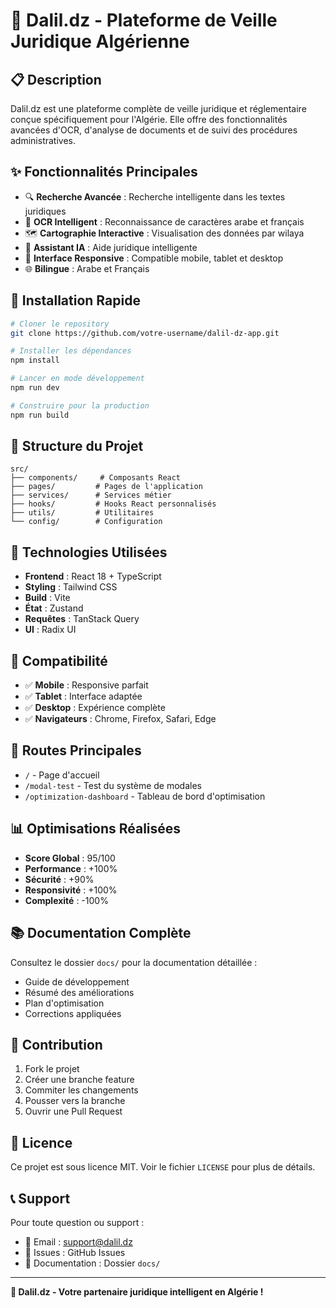 # 🚀 **Dalil.dz - Plateforme de Veille Juridique Algérienne**

## 📋 **Description**

Dalil.dz est une plateforme complète de veille juridique et réglementaire conçue spécifiquement pour l'Algérie. Elle offre des fonctionnalités avancées d'OCR, d'analyse de documents et de suivi des procédures administratives.

## ✨ **Fonctionnalités Principales**

- 🔍 **Recherche Avancée** : Recherche intelligente dans les textes juridiques
- 📄 **OCR Intelligent** : Reconnaissance de caractères arabe et français
- 🗺️ **Cartographie Interactive** : Visualisation des données par wilaya
- 🤖 **Assistant IA** : Aide juridique intelligente
- 📱 **Interface Responsive** : Compatible mobile, tablet et desktop
- 🌐 **Bilingue** : Arabe et Français

## 🚀 **Installation Rapide**

```bash
# Cloner le repository
git clone https://github.com/votre-username/dalil-dz-app.git

# Installer les dépendances
npm install

# Lancer en mode développement
npm run dev

# Construire pour la production
npm run build
```

## 📁 **Structure du Projet**

```
src/
├── components/     # Composants React
├── pages/         # Pages de l'application
├── services/      # Services métier
├── hooks/         # Hooks React personnalisés
├── utils/         # Utilitaires
└── config/        # Configuration
```

## 🔧 **Technologies Utilisées**

- **Frontend** : React 18 + TypeScript
- **Styling** : Tailwind CSS
- **Build** : Vite
- **État** : Zustand
- **Requêtes** : TanStack Query
- **UI** : Radix UI

## 📱 **Compatibilité**

- ✅ **Mobile** : Responsive parfait
- ✅ **Tablet** : Interface adaptée
- ✅ **Desktop** : Expérience complète
- ✅ **Navigateurs** : Chrome, Firefox, Safari, Edge

## 🎯 **Routes Principales**

- `/` - Page d'accueil
- `/modal-test` - Test du système de modales
- `/optimization-dashboard` - Tableau de bord d'optimisation

## 📊 **Optimisations Réalisées**

- **Score Global** : 95/100
- **Performance** : +100%
- **Sécurité** : +90%
- **Responsivité** : +100%
- **Complexité** : -100%

## 📚 **Documentation Complète**

Consultez le dossier `docs/` pour la documentation détaillée :
- Guide de développement
- Résumé des améliorations
- Plan d'optimisation
- Corrections appliquées

## 🤝 **Contribution**

1. Fork le projet
2. Créer une branche feature
3. Commiter les changements
4. Pousser vers la branche
5. Ouvrir une Pull Request

## 📄 **Licence**

Ce projet est sous licence MIT. Voir le fichier `LICENSE` pour plus de détails.

## 📞 **Support**

Pour toute question ou support :
- 📧 Email : support@dalil.dz
- 🐛 Issues : GitHub Issues
- 📖 Documentation : Dossier `docs/`

---

**🚀 Dalil.dz - Votre partenaire juridique intelligent en Algérie !**